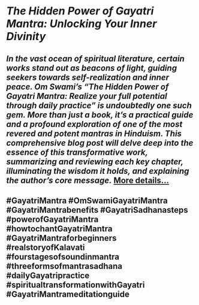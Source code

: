 # *The Hidden Power of Gayatri Mantra: Unlocking Your Inner Divinity*
## *In the vast ocean of spiritual literature, certain works stand out as beacons of light, guiding seekers towards self-realization and inner peace. Om Swami’s “The Hidden Power of Gayatri Mantra: Realize your full potential through daily practice” is undoubtedly one such gem. More than just a book, it’s a practical guide and a profound exploration of one of the most revered and potent mantras in Hinduism. This comprehensive blog post will delve deep into the essence of this transformative work, summarizing and reviewing each key chapter, illuminating the wisdom it holds, and explaining the author’s core message.* [More details…](https://spiritualkhazaana.com/the-hidden-power-of-gayatri-mantra/)
## #GayatriMantra #OmSwamiGayatriMantra #GayatriMantrabenefits #GayatriSadhanasteps #powerofGayatriMantra #howtochantGayatriMantra #GayatriMantraforbeginners #realstoryofKalavati #fourstagesofsoundinmantra #threeformsofmantrasadhana #dailyGayatripractice #spiritualtransformationwithGayatri #GayatriMantrameditationguide
